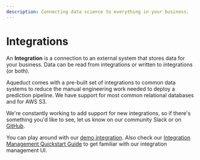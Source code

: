 ```yaml
---
description: Connecting data science to everything in your business.
---
```


# Integrations

An **Integration** is a connection to an external system that stores data for your business. Data can be read from integrations or written to integrations (or both).

Aqueduct comes with a pre-built set of integrations to common data systems to reduce the manual engineering work needed to deploy a prediction pipeline. We have support for most common relational databases and for AWS S3.

We're constantly working to add support for new integrations, so if there's something you'd like to see, let us know on our community Slack or on [GitHub](https://github.com/aqueducthq/aqueduct/issues/new).

You can play around with our [demo integration](./aqueduct-demo-integration.md). Also check our [Integration Management Quickstart Guide](./quick-start-guide.md) to get familiar with our integration management UI.